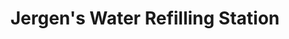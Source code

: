 ---
title: "Jergen's Water Refilling Station"
url: /tagbilaran/jergens-water-refilling-station/
shop: water
---